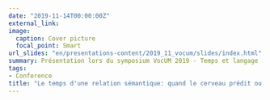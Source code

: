 ```yaml
---
date: "2019-11-14T00:00:00Z"
external_link: 
image:
  caption: Cover picture
  focal_point: Smart
url_slides: "en/presentations-content/2019_11_vocum/slides/index.html"
summary: Présentation lors du symposium VocUM 2019 - Temps et langage
tags:
- Conference
title: "Le temps d'une relation sémantique: quand le cerveau prédit ou non le mot à venir"
---
```



